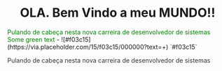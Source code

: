 <h1 align="center"> OLA. Bem Vindo a meu MUNDO!!</h1>
<span style="color: green"> Pulando de cabeça nesta nova carreira de desenvolvedor de sistemas </span>
<font color="green"> Some green text </font>
- ![#f03c15](https://via.placeholder.com/15/f03c15/000000?text=+) `#f03c15`
<p style="color:#333333" align="justify" > Pulando de cabeça nesta nova carreira de desenvolvedor de sistemas </p>


<!--
**JeffKeKa/JeffKeka** is a ✨ _special_ ✨ repository because its `README.md` (this file) appears on your GitHub profile.

Here are some ideas to get you started:

- 🔭 I’m currently working on ...
- 🌱 I’m currently learning ...
- 👯 I’m looking to collaborate on ...
- 🤔 I’m looking for help with ...
- 💬 Ask me about ...
- 📫 How to reach me: ...
- 😄 Pronouns: ...
- ⚡ Fun fact: ...
-->
